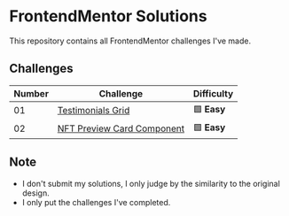 # FrontendMentor Solutions

This repository contains all FrontendMentor challenges I've made.

## Challenges

| Number | Challenge | Difficulty |
| ------ | --------- | ---------- |
| 01 | [Testimonials Grid](testimonials-grid) | 🟩 **Easy** |
| 02 | [NFT Preview Card Component](nft-preview-card-component) | 🟩 **Easy** |

## Note
- I don't submit my solutions, I only judge by the similarity to the original design.
- I only put the challenges I've completed.
